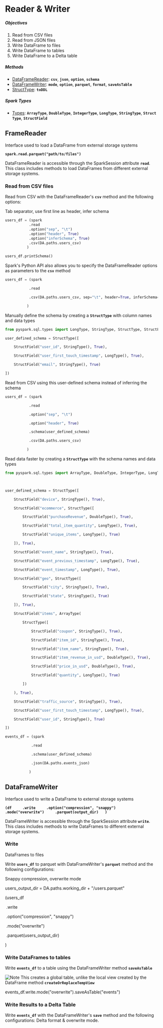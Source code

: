 # Reader & Writer

##### Objectives

1. Read from CSV files
2. Read from JSON files
3. Write DataFrame to files
4. Write DataFrame to tables
5. Write DataFrame to a Delta table

##### Methods

- [DataFrameReader](https://spark.apache.org/docs/latest/api/python/reference/pyspark.sql.html#input-and-output): **`csv`**, **`json`**, **`option`**, **`schema`**
- [DataFrameWriter](https://spark.apache.org/docs/latest/api/python/reference/pyspark.sql.html#input-and-output): **`mode`**, **`option`**, **`parquet`**, **`format`**, **`saveAsTable`**
- [StructType](https://spark.apache.org/docs/latest/api/python/reference/api/pyspark.sql.types.StructType.html#pyspark.sql.types.StructType): **`toDDL`**

##### Spark Types

- [Types](https://spark.apache.org/docs/latest/api/python/reference/pyspark.sql.html#data-types): **`ArrayType`**, **`DoubleType`**, **`IntegerType`**, **`LongType`**, **`StringType`**, **`StructType`**, **`StructField`**

## FrameReader

Interface used to load a DataFrame from external storage systems

**`spark.read.parquet("path/to/files")`**

DataFrameReader is accessible through the SparkSession attribute **`read`**. This class includes methods to load DataFrames from different external storage systems.

### Read from CSV files

Read from CSV with the DataFrameReader's **`csv`** method and the following options:

Tab separator, use first line as header, infer schema

```python
users_df = (spark
           .read
           .option("sep", "\t")
           .option("header", True)
           .option("inferSchema", True)
           .csv(DA.paths.users_csv)
          )

users_df.printSchema()
```

Spark's Python API also allows you to specify the DataFrameReader options as parameters to the **`csv`** method
```python
users_df = (spark

           .read

           .csv(DA.paths.users_csv, sep="\t", header=True, inferSchema=True)

          )
```

Manually define the schema by creating a **`StructType`** with column names and data types
```python
from pyspark.sql.types import LongType, StringType, StructType, StructField

user_defined_schema = StructType([

    StructField("user_id", StringType(), True),

    StructField("user_first_touch_timestamp", LongType(), True),

    StructField("email", StringType(), True)

])
```

Read from CSV using this user-defined schema instead of inferring the schema
```python
users_df = (spark

           .read

           .option("sep", "\t")

           .option("header", True)

           .schema(user_defined_schema)

           .csv(DA.paths.users_csv)

          )
```

Read data faster by creating a **`StructType`** with the schema names and data types
```python
from pyspark.sql.types import ArrayType, DoubleType, IntegerType, LongType, StringType, StructType, StructField

  

user_defined_schema = StructType([

    StructField("device", StringType(), True),

    StructField("ecommerce", StructType([

        StructField("purchaseRevenue", DoubleType(), True),

        StructField("total_item_quantity", LongType(), True),

        StructField("unique_items", LongType(), True)

    ]), True),

    StructField("event_name", StringType(), True),

    StructField("event_previous_timestamp", LongType(), True),

    StructField("event_timestamp", LongType(), True),

    StructField("geo", StructType([

        StructField("city", StringType(), True),

        StructField("state", StringType(), True)

    ]), True),

    StructField("items", ArrayType(

        StructType([

            StructField("coupon", StringType(), True),

            StructField("item_id", StringType(), True),

            StructField("item_name", StringType(), True),

            StructField("item_revenue_in_usd", DoubleType(), True),

            StructField("price_in_usd", DoubleType(), True),

            StructField("quantity", LongType(), True)

        ])

    ), True),

    StructField("traffic_source", StringType(), True),

    StructField("user_first_touch_timestamp", LongType(), True),

    StructField("user_id", StringType(), True)

])

events_df = (spark

            .read

            .schema(user_defined_schema)

            .json(DA.paths.events_json)

           )
```

## DataFrameWriter

Interface used to write a DataFrame to external storage systems

**`(df     .write     .option("compression", "snappy")     .mode("overwrite")     .parquet(output_dir)   )`**

DataFrameWriter is accessible through the SparkSession attribute **`write`**. This class includes methods to write DataFrames to different external storage systems.

### Write

DataFrames to files

Write **`users_df`** to parquet with DataFrameWriter's **`parquet`** method and the following configurations:

Snappy compression, overwrite mode

users_output_dir = DA.paths.working_dir + "/users.parquet"

  

(users_df

 .write

 .option("compression", "snappy")

 .mode("overwrite")

 .parquet(users_output_dir)

)

### Write DataFrames to tables

Write **`events_df`** to a table using the DataFrameWriter method **`saveAsTable`**

![Note](https://files.training.databricks.com/images/icon_note_32.png) This creates a global table, unlike the local view created by the DataFrame method **`createOrReplaceTempView`**

events_df.write.mode("overwrite").saveAsTable("events")

### Write Results to a Delta Table

Write **`events_df`** with the DataFrameWriter's **`save`** method and the following configurations: Delta format & overwrite mode.

